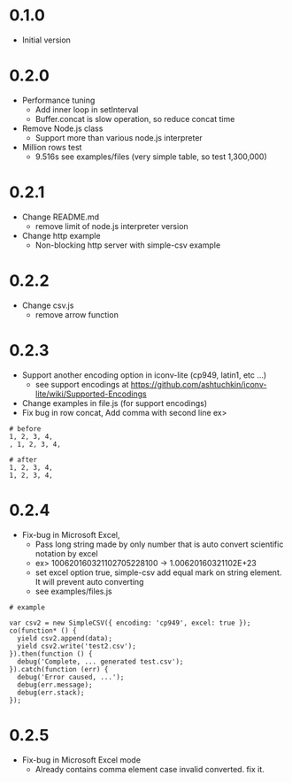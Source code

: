 # 0.1.0
* Initial version

# 0.2.0
* Performance tuning
    * Add inner loop in setInterval
    * Buffer.concat is slow operation, so reduce concat time
* Remove Node.js class
    * Support more than various node.js interpreter
* Million rows test
    * 9.516s see examples/files (very simple table, so test 1,300,000)

# 0.2.1
* Change README.md
    * remove limit of node.js interpreter version
* Change http example
    * Non-blocking http server with simple-csv example

# 0.2.2
* Change csv.js
    * remove arrow function
       
# 0.2.3
* Support another encoding option in iconv-lite (cp949, latin1, etc ...)
    * see support encodings at https://github.com/ashtuchkin/iconv-lite/wiki/Supported-Encodings
* Change examples in file.js (for support encodings)
* Fix bug in row concat, Add comma with second line
ex>
```
# before
1, 2, 3, 4,
, 1, 2, 3, 4,

# after
1, 2, 3, 4,
1, 2, 3, 4,

```

# 0.2.4
* Fix-bug in Microsoft Excel,
    * Pass long string made by only number that is auto convert scientific notation by excel
    * ex> 100620160321102705228100 -> 1.00620160321102E+23
    * set excel option true, simple-csv add equal mark on string element. It will prevent auto converting
    * see examples/files.js
    
```
# example

var csv2 = new SimpleCSV({ encoding: 'cp949', excel: true });
co(function* () {
  yield csv2.append(data);
  yield csv2.write('test2.csv');
}).then(function () {
  debug('Complete, ... generated test.csv');
}).catch(function (err) {
  debug('Error caused, ...');
  debug(err.message);
  debug(err.stack);
});
```

# 0.2.5
* Fix-bug in Microsoft Excel mode
    * Already contains comma element case invalid converted. fix it.